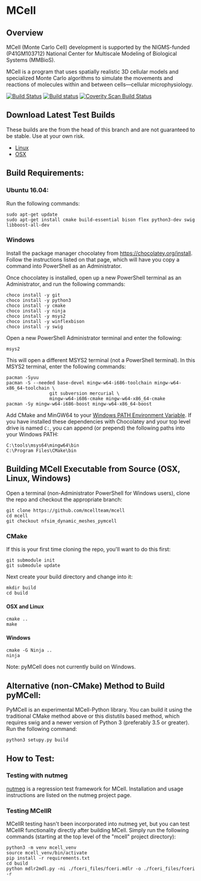 # MCell

## Overview

MCell (Monte Carlo Cell) development is supported by the NIGMS-funded
(P41GM103712) National Center for Multiscale Modeling of Biological Systems
(MMBioS).

MCell is a program that uses spatially realistic 3D cellular models and
specialized Monte Carlo algorithms to simulate the movements and reactions of
molecules within and between cells—cellular microphysiology. 

[![Build Status](https://travis-ci.org/mcellteam/mcell.svg?branch=master)](https://travis-ci.org/mcellteam/mcell)
[![Build status](https://ci.appveyor.com/api/projects/status/github/mcellteam/mcell?branch=master&svg=true)](https://ci.appveyor.com/project/jczech/mcell/branch/master)
<a href="https://scan.coverity.com/projects/mcellteam-mcell">
  <img alt="Coverity Scan Build Status"
       src="https://scan.coverity.com/projects/8521/badge.svg"/>
</a>

## Download Latest Test Builds

These builds are the from the head of this branch and are not guaranteed to be
stable. Use at your own risk.

* [Linux](https://bintray.com/jczech/mcell/download_file?file_path=mcell-linux-gcc.tgz)
* [OSX](https://bintray.com/jczech/mcell/download_file?file_path=mcell-osx-gcc.tgz)

## Build Requirements:

### Ubuntu 16.04:

Run the following commands:

    sudo apt-get update
    sudo apt-get install cmake build-essential bison flex python3-dev swig libboost-all-dev

### Windows

Install the package manager chocolatey from https://chocolatey.org/install.
Follow the instructions listed on that page, which will have you copy a command
into PowerShell as an Administrator.

Once chocolatey is installed, open up a new PowerShell terminal as an
Administrator, and run the following commands:

    choco install -y git
    choco install -y python3
    choco install -y cmake
    choco install -y ninja
    choco install -y msys2
    choco install -y winflexbison
    choco install -y swig
    
Open a new PowerShell Administrator terminal and enter the following:

    msys2

This will open a different MSYS2 terminal (not a PowerShell terminal). In this
MSYS2 terminal, enter the following commands:

    pacman -Syuu
    pacman -S --needed base-devel mingw-w64-i686-toolchain mingw-w64-x86_64-toolchain \
                    git subversion mercurial \
                    mingw-w64-i686-cmake mingw-w64-x86_64-cmake
    pacman -Sy mingw-w64-i686-boost mingw-w64-x86_64-boost

Add CMake and MinGW64 to your [Windows PATH Environment
Variable](https://helpdeskgeek.com/windows-10/add-windows-path-environment-variable/).
If you have installed these dependencies with Chocolatey and your top level
drive is named `C:`, you can append (or prepend) the following paths into your
Windows PATH:

    C:\tools\msys64\mingw64\bin
    C:\Program Files\CMake\bin

## Building MCell Executable from Source (OSX, Linux, Windows)

Open a terminal (non-Administrator PowerShell for Windows users), clone the
repo and checkout the appropriate branch:

    git clone https://github.com/mcellteam/mcell
    cd mcell
    git checkout nfsim_dynamic_meshes_pymcell

### CMake

If this is your first time cloning the repo, you'll want to do this first:

    git submodule init
    git submodule update

Next create your build directory and change into it:

    mkdir build
    cd build

#### OSX and Linux

    cmake ..
    make

#### Windows

    cmake -G Ninja ..
    ninja

Note: pyMCell does not currently build on Windows.

## Alternative (non-CMake) Method to Build pyMCell:

PyMCell is an experimental MCell-Python library. You can build it using the
traditional CMake method above or this distutils based method, which requires
swig and a newer version of Python 3 (preferably 3.5 or greater). Run the
following command:

    python3 setupy.py build

## How to Test:

### Testing with nutmeg

[nutmeg](https://github.com/mcellteam/nutmeg) is a regression test
framework for MCell. Installation and usage instructions are listed on the
nutmeg project page.

### Testing MCellR

MCellR testing hasn't been incorporated into nutmeg yet, but you can test
MCellR functionality directly after building MCell. Simply run the following
commands (starting at the top level of the "mcell" project directory):

    python3 -m venv mcell_venv
    source mcell_venv/bin/activate
    pip install -r requirements.txt
    cd build
    python mdlr2mdl.py -ni ./fceri_files/fceri.mdlr -o ./fceri_files/fceri -r

